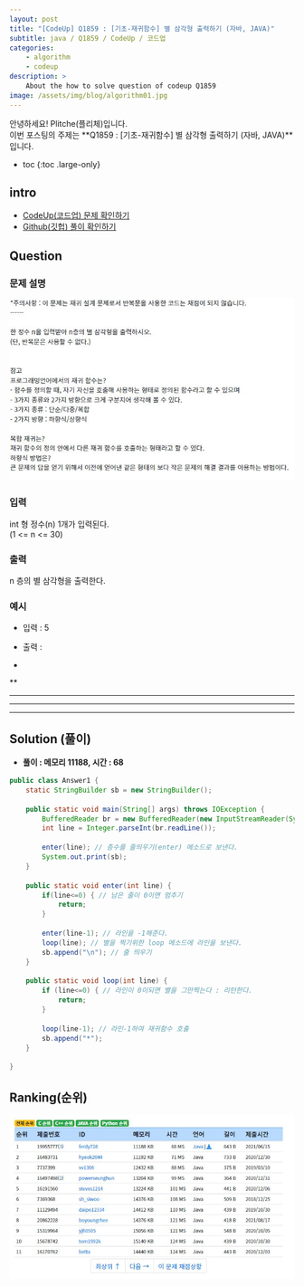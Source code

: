 ```yaml
---
layout: post
title: "[CodeUp] Q1859 : [기초-재귀함수] 별 삼각형 출력하기 (자바, JAVA)"
subtitle: java / Q1859 / CodeUp / 코드업
categories:
    - algorithm
    - codeup
description: >
    About the how to solve question of codeup Q1859
image: /assets/img/blog/algorithm01.jpg
---
```


안녕하세요! Plitche(플리체)입니다.  
이번 포스팅의 주제는 **Q1859 : [기초-재귀함수] 별 삼각형 출력하기 (자바, JAVA)**입니다.

* toc
{:toc .large-only}

## intro
* [CodeUp(코드업) 문제 확인하기](https://codeup.kr/problem.php?id=1859)  
* [Github(깃헙) 풀이 확인하기](https://github.com/plitche/CodeUp_Solution/tree/master/Q1801~Q1900/Q1859)  

## Question
### 문제 설명
![](/assets/post/codeup/Q1800~Q1899/20211227_01/01.JPG)  

### 입력
int 형 정수(n) 1개가 입력된다.  
(1 <= n <= 30)  

### 출력
n 층의 별 삼각형을 출력한다.  
  
### 예시
* 입력 : 5  
  
* 출력 :  
*  
**  
***   
****  
*****  
  
## Solution (풀이)
* **풀이 : 메모리 11188, 시간 : 68**  

```java
public class Answer1 {
	static StringBuilder sb = new StringBuilder();
	
	public static void main(String[] args) throws IOException {
        BufferedReader br = new BufferedReader(new InputStreamReader(System.in));
        int line = Integer.parseInt(br.readLine());
        
        enter(line); // 층수를 줄띄우기(enter) 메소드로 보낸다.
        System.out.print(sb);
	}
	
	public static void enter(int line) {
		if(line<=0) { // 남은 줄이 0이면 멈추기
			return;
		}
		
		enter(line-1); // 라인을 -1해준다.
		loop(line); // 별을 찍기위한 loop 메소드에 라인을 보낸다.
		sb.append("\n"); // 줄 띄우기
	}
	
	public static void loop(int line) {
		if (line<=0) { // 라인이 0이되면 별을 그만찍는다 : 리턴한다.
			return;
		}
		
		loop(line-1); // 라인-1하여 재귀함수 호출
		sb.append("*");
	}
    	 
}
```  

## Ranking(순위)
![](/assets/post/codeup/Q1800~Q1899/20211227_01/03.JPG)  